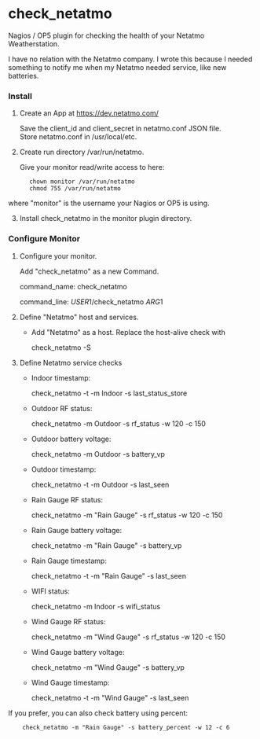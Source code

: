 check_netatmo
=============

Nagios / OP5 plugin for checking the health of your Netatmo Weatherstation.

I have no relation with the Netatmo company. I wrote this because I needed
something to notify me when my Netatmo needed service, like new batteries.

### Install ###

1. Create an App at https://dev.netatmo.com/

   Save the client_id and client_secret in netatmo.conf JSON file.<br />
   Store netatmo.conf in /usr/local/etc.

2. Create run directory /var/run/netatmo.

   Give your monitor read/write access to here:

```
      chown monitor /var/run/netatmo
      chmod 755 /var/run/netatmo
```

   where "monitor" is the username your Nagios or OP5 is using.

3. Install check_netatmo in the monitor plugin directory.

### Configure Monitor ###

1. Configure your monitor.

   Add "check_netatmo" as a new Command.

      command_name: check_netatmo

      command_line: $USER1$/check_netatmo $ARG1$

2. Define "Netatmo" host and services.

   - Add "Netatmo" as a host. Replace the host-alive check with

      check_netatmo -S

3. Define Netatmo service checks

   - Indoor timestamp:

        check_netatmo -t -m Indoor -s last_status_store

   - Outdoor RF status:

        check_netatmo -m Outdoor -s rf_status -w 120 -c 150

   - Outdoor battery voltage:

        check_netatmo -m Outdoor -s battery_vp

   - Outdoor timestamp:

        check_netatmo -t -m Outdoor -s last_seen

   - Rain Gauge RF status:

        check_netatmo -m "Rain Gauge" -s rf_status -w 120 -c 150

   - Rain Gauge battery voltage:

        check_netatmo -m "Rain Gauge" -s battery_vp

   - Rain Gauge timestamp:

        check_netatmo -t -m "Rain Gauge" -s last_seen

   - WIFI status:

        check_netatmo -m Indoor -s wifi_status

   - Wind Gauge RF status:

        check_netatmo -m "Wind Gauge" -s rf_status -w 120 -c 150

   - Wind Gauge battery voltage:

        check_netatmo -m "Wind Gauge" -s battery_vp

   - Wind Gauge timestamp:

        check_netatmo -t -m "Wind Gauge" -s last_seen

If you prefer, you can also check battery using percent:

        check_netatmo -m "Rain Gauge" -s battery_percent -w 12 -c 6
